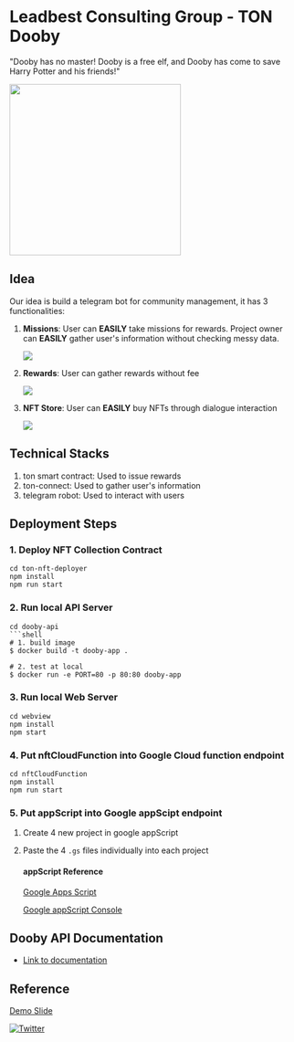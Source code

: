 # Leadbest Consulting Group - TON Dooby

"Dooby has no master! Dooby is a free elf, and Dooby has come to save Harry Potter and his friends!"

<img src="https://drive.google.com/uc?export=download&id=1MrXKzXaecjjrSJ5MiQ9W1JWPqLP3FNJi" width="300">

## Idea

Our idea is build a telegram bot for community management, it has 3 functionalities:

1. **Missions**: User can **EASILY** take missions for rewards. Project owner can **EASILY** gather user's information without checking messy data.

    <img src="https://drive.google.com/uc?export=download&id=1FH7IFkMRzbO5FNNm_fIFAb5FGsll0SIG">
    

2. **Rewards**: User can gather rewards without fee

    <img src="https://drive.google.com/uc?export=download&id=1qrzF4CmsR8YkSKZ5VEDij7qbQJW0bf_5">
    
    

3. **NFT Store**: User can **EASILY** buy NFTs through dialogue interaction

    <img src="https://drive.google.com/uc?export=download&id=14jdIoERsO_6GBJolLwWfC_EWtliTEBoP">

## Technical Stacks

1. ton smart contract: Used to issue rewards
2. ton-connect: Used to gather user's information
3. telegram robot: Used to interact with users

## Deployment Steps

### 1. Deploy NFT Collection Contract
```
cd ton-nft-deployer
npm install
npm run start
```
### 2. Run local API Server
```
cd dooby-api
```shell
# 1. build image
$ docker build -t dooby-app .

# 2. test at local
$ docker run -e PORT=80 -p 80:80 dooby-app
```
### 3. Run local Web Server
```
cd webview
npm install
npm start
```
### 4. Put nftCloudFunction into Google Cloud function endpoint
```
cd nftCloudFunction
npm install
npm run start
```
### 5. Put appScript into Google appScipt endpoint
1. Create 4 new project in google appScript
2. Paste the 4 `.gs` files individually into each project
    #### appScript Reference

    [Google Apps Script](https://developers.google.com/apps-script)

    [Google appScript Console](https://script.google.com/home/start)

## Dooby API Documentation
- [Link to documentation](https://github.com/LeadBest/ton-hackthon/blob/master/dooby-api/README.md)


## Reference

[Demo Slide](https://pse.is/4ptg7e)

[![Twitter](https://img.shields.io/twitter/url/https/twitter.com/cloudposse.svg?style=social&label=Follow%20%40TonDobby)](https://twitter.com/TonDooby)
